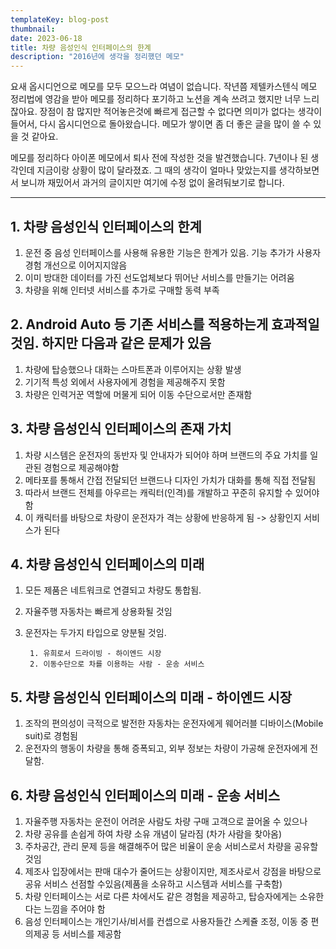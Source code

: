 ```yaml
---
templateKey: blog-post
thumbnail: 
date: 2023-06-18
title: 차량 음성인식 인터페이스의 한계
description: "2016년에 생각을 정리했던 메모"
---
```

요새 옵시디언으로 메모를 모두 모으느라 여념이 없습니다. 작년쯤 제텔카스텐식 메모 정리법에 영감을 받아 메모를 정리하다 포기하고 노션을 계속 쓰려고 했지만 너무 느리잖아요. 장점이 참 많지만 적어놓은것에 빠르게 접근할 수 없다면 의미가 없다는 생각이 들어서, 다시 옵시디언으로 돌아왔습니다. 메모가 쌓이면 좀 더 좋은 글을 많이 쓸 수 있을 것 같아요.



메모를 정리하다 아이폰 메모에서 퇴사 전에 작성한 것을 발견했습니다. 7년이나 된 생각인데 지금이랑 상황이 많이 달라졌죠. 그 때의 생각이 얼마나 맞았는지를 생각하보면서 보니까 재밌어서 과거의 글이지만 여기에 수정 없이 올려둬보기로 합니다.

---

## 1. 차량 음성인식 인터페이스의 한계
1. 운전 중 음성 인터페이스를 사용해 유용한 기능은 한계가 있음. 기능 추가가 사용자 경험 개선으로 이어지지않음
2. 이미 방대한 데이터를 가진 선도업체보다 뛰어난 서비스를 만들기는 어려움
3. 차량을 위해 인터넷 서비스를 추가로 구매할 동력 부족

## 2. Android Auto 등 기존 서비스를 적용하는게 효과적일 것임. 하지만 다음과 같은 문제가 있음
1. 차량에 탑승했으나 대화는 스마트폰과 이루어지는 상황 발생
2. 기기적 특성 외에서 사용자에게 경험을 제공해주지 못함
3. 차량은 인력거꾼 역할에 머물게 되어 이동 수단으로서만 존재함

## 3. 차량 음성인식 인터페이스의 존재 가치
1. 차량 시스템은 운전자의 동반자 및 안내자가 되어야 하며 브랜드의 주요 가치를 일관된 경험으로 제공해야함
2. 메타포를 통해서 간접 전달되던 브랜드나 디자인 가치가 대화를 통해 직접 전달됨
3. 따라서 브랜드 전체를 아우르는 캐릭터(인격)를 개발하고 꾸준히 유지할 수 있어야 함
4. 이 캐릭터를 바탕으로 차량이 운전자가 격는 상황에  반응하게 됨 -> 상황인지 서비스가 된다

## 4. 차량 음성인식 인터페이스의 미래
1. 모든 제품은 네트워크로 연결되고 차량도 통합됨.
2. 자율주행 자동차는 빠르게 상용화될 것임
3. 운전자는 두가지 타입으로 양분될 것임. 

        1. 유희로서 드라이빙 - 하이엔드 시장
        2. 이동수단으로 차를 이용하는 사람 - 운송 서비스

## 5. 차량 음성인식 인터페이스의 미래 - 하이엔드 시장
1. 조작의 편의성이 극적으로 발전한 자동차는 운전자에게 웨어러블 디바이스(Mobile suit)로 경험됨
2. 운전자의 행동이 차량을 통해 증폭되고, 외부 정보는 차량이 가공해 운전자에게 전달함.

## 6. 차량 음성인식 인터페이스의 미래 - 운송 서비스
1. 자율주행 자동차는 운전이 어려운 사람도 차량 구매 고객으로 끌어올 수 있으나
2. 차량 공유를 손쉽게 하여 차량 소유 개념이 달라짐 (차가 사람을 찾아옴)
3. 주차공간, 관리 문제 등을 해결해주어 많은 비율이 운송 서비스로서 차량을 공유할 것임
4. 제조사 입장에서는 판매 대수가 줄어드는 상황이지만, 제조사로서 강점을 바탕으로 공유 서비스 선점할 수있음(제품을 소유하고 시스템과 서비스를 구축함)
5. 차량 인터페이스는 서로 다른 차에서도 같은 경험을 제공하고, 탑승자에게는 소유한다는 느낌을 주어야 함
6. 음성 인터페이스는 개인기사/비서를 컨셉으로 사용자들간 스케쥴 조정, 이동 중 편의제공 등 서비스를 제공함

